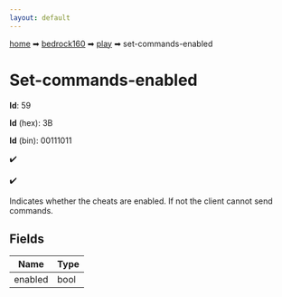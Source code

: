 ```yaml
---
layout: default
---
```


[home](/) ➡ [bedrock160](/protocol/bedrock160) ➡ [play](/protocol/bedrock160/play) ➡ set-commands-enabled

# Set-commands-enabled

**Id**: 59

**Id** (hex): 3B

**Id** (bin): 00111011

✔️

✔️

Indicates whether the cheats are enabled. If not the client cannot send commands.

## Fields

Name | Type
---|---
enabled | bool

